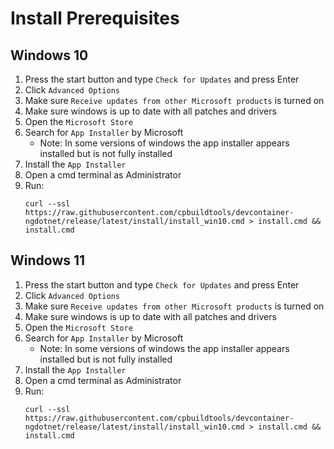 # Install Prerequisites 



## Windows 10

  1. Press the start button and type `Check for Updates` and press Enter 
  1. Click `Advanced Options` 
  1. Make sure `Receive updates from other Microsoft products` is turned on
  1. Make sure windows is up to date with all patches and drivers
  1. Open the `Microsoft Store`
  1. Search for `App Installer` by Microsoft
      -  Note: In some versions of windows the app installer appears installed but is not fully installed
  1. Install the `App Installer`
  1. Open a cmd terminal as Administrator
  1. Run:  
     ```
     curl --ssl https://raw.githubusercontent.com/cpbuildtools/devcontainer-ngdotnet/release/latest/install/install_win10.cmd > install.cmd && install.cmd
     ``` 

## Windows 11

1. Press the start button and type `Check for Updates` and press Enter 
  1. Click `Advanced Options` 
  1. Make sure `Receive updates from other Microsoft products` is turned on
  1. Make sure windows is up to date with all patches and drivers
  1. Open the `Microsoft Store`
  1. Search for `App Installer` by Microsoft
      -  Note: In some versions of windows the app installer appears installed but is not fully installed
  1. Install the `App Installer`
  1. Open a cmd terminal as Administrator
  1. Run:  
     ```
     curl --ssl https://raw.githubusercontent.com/cpbuildtools/devcontainer-ngdotnet/release/latest/install/install_win10.cmd > install.cmd && install.cmd
     ``` 
